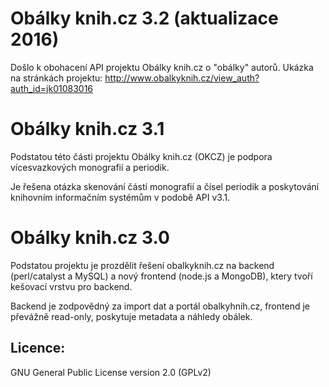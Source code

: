 Obálky knih.cz 3.2 (aktualizace 2016)
==================

Došlo k obohacení API projektu Obálky knih.cz o "obálky" autorů.
Ukázka na stránkách projektu: http://www.obalkyknih.cz/view_auth?auth_id=jk01083016


Obálky knih.cz 3.1
==================

Podstatou této části projektu Obálky knih.cz (OKCZ) je podpora vícesvazkových monografií a periodik.

Je řešena otázka skenování částí monografií a čísel periodik a poskytování knihovním informačním systémům v podobě API v3.1. 


Obálky knih.cz 3.0
==================

Podstatou projektu je prozdělit řešení obalkyknih.cz na backend (perl/catalyst a MySQL) a nový frontend (node.js a MongoDB), ktery tvoří kešovací vrstvu pro backend. 

Backend je zodpovědný za import dat a portál obalkyhnih.cz, frontend je převážně read-only, poskytuje metadata a náhledy obálek.

Licence:
--------
GNU General Public License version 2.0 (GPLv2)
